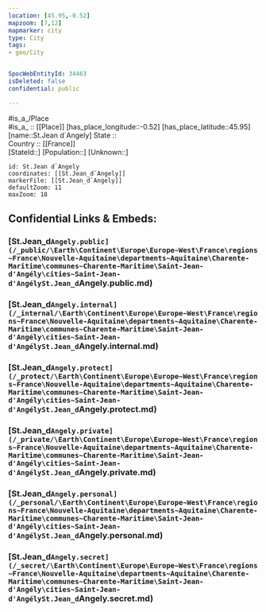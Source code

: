 ```yaml
---
location: [45.95,-0.52] 
mapzoom: [7,12] 
mapmarker: city 
type: City
tags:
- geo/City


SpocWebEntityId: 34463
isDeleted: false
confidential: public

---
```

#is_a_/Place  
#is_a_ :: [[Place]] 
[has_place_longitude::-0.52] 
[has_place_latitude::45.95] 
[name::St.Jean d`Angely] 
State ::  
Country :: [[France]]  
[StateId::] 
[Population::] 
[Unknown::] 


```leaflet
id: St.Jean d`Angely
coordinates: [[St.Jean_d`Angely]] 
markerFile: [[St.Jean_d`Angely]] 
defaultZoom: 11 
maxZoom: 18
```


## Confidential Links & Embeds: 

### [St.Jean_d`Angely.public](/_public/\Earth\Continent\Europe\Europe~West\France\regions~France\Nouvelle-Aquitaine\departments~Aquitaine\Charente-Maritime\communes~Charente-Maritime\Saint-Jean-d'Angély\cities~Saint-Jean-d'AngélySt.Jean_d`Angely.public.md) 

### [St.Jean_d`Angely.internal](/_internal/\Earth\Continent\Europe\Europe~West\France\regions~France\Nouvelle-Aquitaine\departments~Aquitaine\Charente-Maritime\communes~Charente-Maritime\Saint-Jean-d'Angély\cities~Saint-Jean-d'AngélySt.Jean_d`Angely.internal.md) 

### [St.Jean_d`Angely.protect](/_protect/\Earth\Continent\Europe\Europe~West\France\regions~France\Nouvelle-Aquitaine\departments~Aquitaine\Charente-Maritime\communes~Charente-Maritime\Saint-Jean-d'Angély\cities~Saint-Jean-d'AngélySt.Jean_d`Angely.protect.md) 

### [St.Jean_d`Angely.private](/_private/\Earth\Continent\Europe\Europe~West\France\regions~France\Nouvelle-Aquitaine\departments~Aquitaine\Charente-Maritime\communes~Charente-Maritime\Saint-Jean-d'Angély\cities~Saint-Jean-d'AngélySt.Jean_d`Angely.private.md) 

### [St.Jean_d`Angely.personal](/_personal/\Earth\Continent\Europe\Europe~West\France\regions~France\Nouvelle-Aquitaine\departments~Aquitaine\Charente-Maritime\communes~Charente-Maritime\Saint-Jean-d'Angély\cities~Saint-Jean-d'AngélySt.Jean_d`Angely.personal.md) 

### [St.Jean_d`Angely.secret](/_secret/\Earth\Continent\Europe\Europe~West\France\regions~France\Nouvelle-Aquitaine\departments~Aquitaine\Charente-Maritime\communes~Charente-Maritime\Saint-Jean-d'Angély\cities~Saint-Jean-d'AngélySt.Jean_d`Angely.secret.md)

